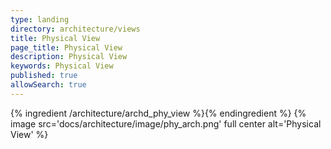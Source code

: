 ```yaml
---
type: landing
directory: architecture/views
title: Physical View
page_title: Physical View
description: Physical View
keywords: Physical View
published: true
allowSearch: true
---
```


{% ingredient /architecture/archd_phy_view %}{% endingredient %}
{% image src='docs/architecture/image/phy_arch.png' full center alt='Physical View' %}
